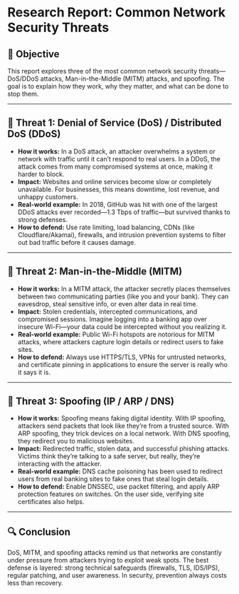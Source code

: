 # Research Report: Common Network Security Threats

## 📌 Objective
This report explores three of the most common network security threats—DoS/DDoS attacks, Man-in-the-Middle (MITM) attacks, and spoofing. The goal is to explain how they work, why they matter, and what can be done to stop them.

---

## 🔐 Threat 1: Denial of Service (DoS) / Distributed DoS (DDoS)
- **How it works:** In a DoS attack, an attacker overwhelms a system or network with traffic until it can’t respond to real users. In a DDoS, the attack comes from many compromised systems at once, making it harder to block.  
- **Impact:** Websites and online services become slow or completely unavailable. For businesses, this means downtime, lost revenue, and unhappy customers.  
- **Real-world example:** In 2018, GitHub was hit with one of the largest DDoS attacks ever recorded—1.3 Tbps of traffic—but survived thanks to strong defenses.  
- **How to defend:** Use rate limiting, load balancing, CDNs (like Cloudflare/Akamai), firewalls, and intrusion prevention systems to filter out bad traffic before it causes damage.  

---

## 🔐 Threat 2: Man-in-the-Middle (MITM)
- **How it works:** In a MITM attack, the attacker secretly places themselves between two communicating parties (like you and your bank). They can eavesdrop, steal sensitive info, or even alter data in real time.  
- **Impact:** Stolen credentials, intercepted communications, and compromised sessions. Imagine logging into a banking app over insecure Wi-Fi—your data could be intercepted without you realizing it.  
- **Real-world example:** Public Wi-Fi hotspots are notorious for MITM attacks, where attackers capture login details or redirect users to fake sites.  
- **How to defend:** Always use HTTPS/TLS, VPNs for untrusted networks, and certificate pinning in applications to ensure the server is really who it says it is.  

---

## 🔐 Threat 3: Spoofing (IP / ARP / DNS)
- **How it works:** Spoofing means faking digital identity. With IP spoofing, attackers send packets that look like they’re from a trusted source. With ARP spoofing, they trick devices on a local network. With DNS spoofing, they redirect you to malicious websites.  
- **Impact:** Redirected traffic, stolen data, and successful phishing attacks. Victims think they’re talking to a safe server, but really, they’re interacting with the attacker.  
- **Real-world example:** DNS cache poisoning has been used to redirect users from real banking sites to fake ones that steal login details.  
- **How to defend:** Enable DNSSEC, use packet filtering, and apply ARP protection features on switches. On the user side, verifying site certificates also helps.  

---

## 🔍 Conclusion
DoS, MITM, and spoofing attacks remind us that networks are constantly under pressure from attackers trying to exploit weak spots. The best defense is layered: strong technical safeguards (firewalls, TLS, IDS/IPS), regular patching, and user awareness. In security, prevention always costs less than recovery.

